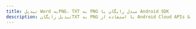 ---title: تبدیل Word بهPNG، TXT به PNG مبدل رایگان یا Android SDKdescription: تبدیل رایگانTXT به PNG با استفاده از Android Cloud APIs & SDK. همچنین اسناد Microsoft Word و OpenOffice را در Cloud ایجاد، ویرایش و رندر کنید.---